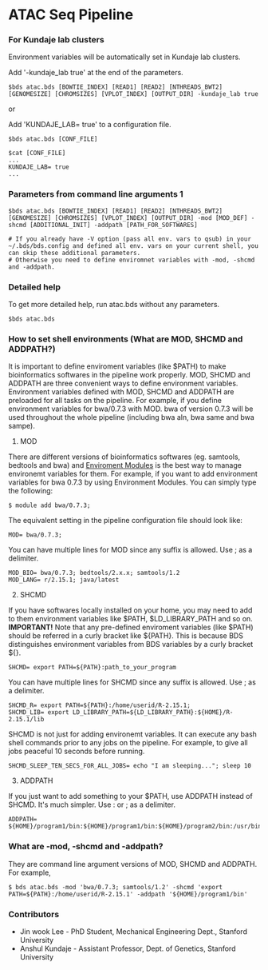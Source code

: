 ATAC Seq Pipeline
===================================================


### For Kundaje lab clusters

Environment variables will be automatically set in Kundaje lab clusters.

Add '-kundaje_lab true' at the end of the parameters.
```
$bds atac.bds [BOWTIE_INDEX] [READ1] [READ2] [NTHREADS_BWT2] [GENOMESIZE] [CHROMSIZES] [VPLOT_INDEX] [OUTPUT_DIR] -kundaje_lab true
```
or

Add 'KUNDAJE_LAB= true' to a configuration file.
```
$bds atac.bds [CONF_FILE]

$cat [CONF_FILE]
...
KUNDAJE_LAB= true
...
```

### Parameters from command line arguments 1

```
$bds atac.bds [BOWTIE_INDEX] [READ1] [READ2] [NTHREADS_BWT2] [GENOMESIZE] [CHROMSIZES] [VPLOT_INDEX] [OUTPUT_DIR] -mod [MOD_DEF] -shcmd [ADDITIONAL_INIT] -addpath [PATH_FOR_SOFTWARES]

# If you already have -V option (pass all env. vars to qsub) in your ~/.bds/bds.config and defined all env. vars on your current shell, you can skip these additional parameters.
# Otherwise you need to define enviromnet variables with -mod, -shcmd and -addpath.
```

### Detailed help

To get more detailed help, run atac.bds without any parameters.

```
$bds atac.bds
```


### How to set shell environments (What are MOD, SHCMD and ADDPATH?)

It is important to define enviroment variables (like $PATH) to make bioinformatics softwares in the pipeline work properly. MOD, SHCMD and ADDPATH are three convenient ways to define environment variables. Environment variables defined with MOD, SHCMD and ADDPATH are preloaded for all tasks on the pipeline. For example, if you define environment variables for bwa/0.7.3 with MOD. bwa of version 0.7.3 will be used throughout the whole pipeline (including bwa aln, bwa same and bwa sampe).

1) MOD

There are different versions of bioinformatics softwares (eg. samtools, bedtools and bwa) and <a href="http://modules.sourceforge.net/">Enviroment Modules</a> is the best way to manage environemt variables for them. For example, if you want to add environment variables for bwa 0.7.3 by using Environment Modules. You can simply type the following:

```
$ module add bwa/0.7.3;
```

The equivalent setting in the pipeline configuration file should look like:
```
MOD= bwa/0.7.3;
```

You can have multiple lines for MOD since any suffix is allowed. Use ; as a delimiter.
```
MOD_BIO= bwa/0.7.3; bedtools/2.x.x; samtools/1.2
MOD_LANG= r/2.15.1; java/latest
```

2) SHCMD

If you have softwares locally installed on your home, you may need to add to them environment variables like $PATH, $LD_LIBRARY_PATH and so on. <b>IMPORTANT!</b> Note that any pre-defined enviroment variables (like $PATH) should be referred in a curly bracket like ${PATH}. This is because BDS distinguishes environment variables from BDS variables by a curly bracket ${}.
```
SHCMD= export PATH=${PATH}:path_to_your_program
```

You can have multiple lines for SHCMD since any suffix is allowed. Use ; as a delimiter. 
```
SHCMD_R= export PATH=${PATH}:/home/userid/R-2.15.1;
SHCMD_LIB= export LD_LIBRARY_PATH=${LD_LIBRARY_PATH}:${HOME}/R-2.15.1/lib
```

SHCMD is not just for adding environemt variables. It can execute any bash shell commands prior to any jobs on the pipeline. For example, to give all jobs peaceful 10 seconds before running.
```
SHCMD_SLEEP_TEN_SECS_FOR_ALL_JOBS= echo "I am sleeping..."; sleep 10
```

3) ADDPATH

If you just want to add something to your $PATH, use ADDPATH instead of SHCMD. It's much simpler. Use : or ; as a delimiter.

```
ADDPATH= ${HOME}/program1/bin:${HOME}/program1/bin:${HOME}/program2/bin:/usr/bin/test
```


### What are -mod, -shcmd and -addpath?

They are command line argument versions of MOD, SHCMD and ADDPATH. For example,

```
$ bds atac.bds -mod 'bwa/0.7.3; samtools/1.2' -shcmd 'export PATH=${PATH}:/home/userid/R-2.15.1' -addpath '${HOME}/program1/bin'
```




### Contributors

* Jin wook Lee - PhD Student, Mechanical Engineering Dept., Stanford University
* Anshul Kundaje - Assistant Professor, Dept. of Genetics, Stanford University
